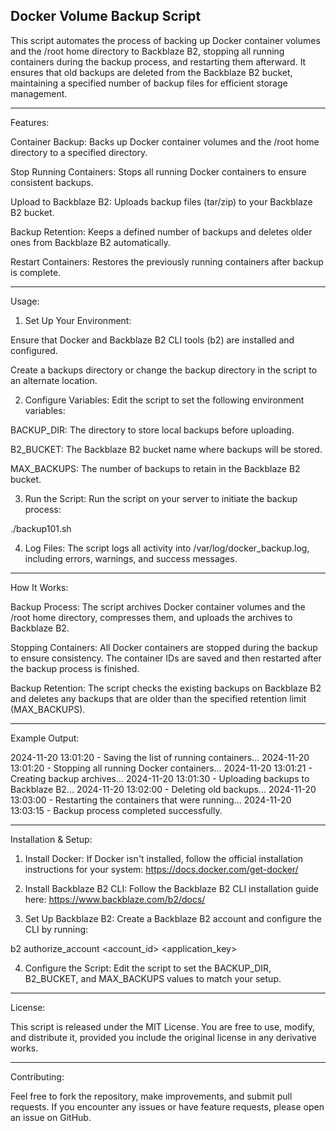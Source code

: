 ## Docker Volume Backup Script

This script automates the process of backing up Docker container volumes and the /root home directory to Backblaze B2, stopping all running containers during the backup process, and restarting them afterward. It ensures that old backups are deleted from the Backblaze B2 bucket, maintaining a specified number of backup files for efficient storage management.


---

Features:

Container Backup: Backs up Docker container volumes and the /root home directory to a specified directory.

Stop Running Containers: Stops all running Docker containers to ensure consistent backups.

Upload to Backblaze B2: Uploads backup files (tar/zip) to your Backblaze B2 bucket.

Backup Retention: Keeps a defined number of backups and deletes older ones from Backblaze B2 automatically.

Restart Containers: Restores the previously running containers after backup is complete.



---

Usage:

1. Set Up Your Environment:

Ensure that Docker and Backblaze B2 CLI tools (b2) are installed and configured.

Create a backups directory or change the backup directory in the script to an alternate location.



2. Configure Variables:
Edit the script to set the following environment variables:

BACKUP_DIR: The directory to store local backups before uploading.

B2_BUCKET: The Backblaze B2 bucket name where backups will be stored.

MAX_BACKUPS: The number of backups to retain in the Backblaze B2 bucket.



3. Run the Script:
Run the script on your server to initiate the backup process:

./backup101.sh


4. Log Files:
The script logs all activity into /var/log/docker_backup.log, including errors, warnings, and success messages.




---

How It Works:

Backup Process: The script archives Docker container volumes and the /root home directory, compresses them, and uploads the archives to Backblaze B2.

Stopping Containers: All Docker containers are stopped during the backup to ensure consistency. The container IDs are saved and then restarted after the backup process is finished.

Backup Retention: The script checks the existing backups on Backblaze B2 and deletes any backups that are older than the specified retention limit (MAX_BACKUPS).



---

Example Output:

2024-11-20 13:01:20 - Saving the list of running containers...
2024-11-20 13:01:20 - Stopping all running Docker containers...
2024-11-20 13:01:21 - Creating backup archives...
2024-11-20 13:01:30 - Uploading backups to Backblaze B2...
2024-11-20 13:02:00 - Deleting old backups...
2024-11-20 13:03:00 - Restarting the containers that were running...
2024-11-20 13:03:15 - Backup process completed successfully.


---

Installation & Setup:

1. Install Docker:
If Docker isn't installed, follow the official installation instructions for your system:
https://docs.docker.com/get-docker/


2. Install Backblaze B2 CLI:
Follow the Backblaze B2 CLI installation guide here:
https://www.backblaze.com/b2/docs/


3. Set Up Backblaze B2:
Create a Backblaze B2 account and configure the CLI by running:

b2 authorize_account <account_id> <application_key>


4. Configure the Script:
Edit the script to set the BACKUP_DIR, B2_BUCKET, and MAX_BACKUPS values to match your setup.




---

License:

This script is released under the MIT License. You are free to use, modify, and distribute it, provided you include the original license in any derivative works.


---

Contributing:

Feel free to fork the repository, make improvements, and submit pull requests. If you encounter any issues or have feature requests, please open an issue on GitHub.


